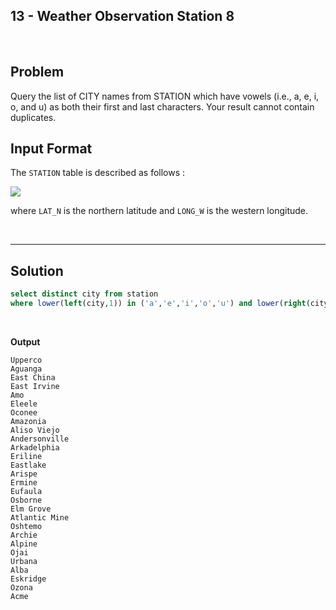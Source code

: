 ## 13 - Weather Observation Station 8
<br>

## Problem
Query the list of CITY names from STATION which have vowels (i.e., a, e, i, o, and u) as both their first and last characters. Your result cannot contain duplicates.


## Input Format

The `STATION` table is described as follows :

![](https://s3.amazonaws.com/hr-challenge-images/9336/1449345840-5f0a551030-Station.jpg)

where `LAT_N` is the northern latitude and `LONG_W` is the western longitude.

<br>

---

## Solution


```SQL
select distinct city from station
where lower(left(city,1)) in ('a','e','i','o','u') and lower(right(city,1)) in ('a','e','i','o','u');
```

<br>

**Output**

```
Upperco
Aguanga
East China
East Irvine
Amo
Eleele
Oconee
Amazonia
Aliso Viejo
Andersonville
Arkadelphia
Eriline
Eastlake
Arispe
Ermine
Eufaula
Osborne
Elm Grove
Atlantic Mine
Oshtemo
Archie
Alpine
Ojai
Urbana
Alba
Eskridge
Ozona
Acme
```